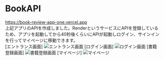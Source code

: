 # BookAPI
https://book-review-app-one.vercel.app  
上記アプリのAPIを作成しました。RenderというサービスにAPIを登録しているため、アプリを起動してから40秒後くらいにAPIが起動しログイン、サインインを行ってマイページに移動できます。  
[エントランス画面]
![エントランス画面](https://github.com/yoyo1025/BookAPI/assets/132190061/deb8069f-f8ec-4669-9bd5-6b45fa65e767)
[ログイン画面]
![ログイン画面](https://github.com/yoyo1025/BookAPI/assets/132190061/40bfd88d-cf11-4b2c-bfc0-c9e78945d2b7)
[書籍登録画面]
![書籍登録画面](https://github.com/yoyo1025/BookAPI/assets/132190061/67c4ad40-1445-427d-ae9e-8304b956d058)
[マイページ]
![マイページ](https://github.com/yoyo1025/BookAPI/assets/132190061/310f3853-9a7d-4c19-8035-394ed138681f)

